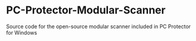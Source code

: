 # PC-Protector-Modular-Scanner
Source code for the open-source modular scanner included in PC Protector for Windows
